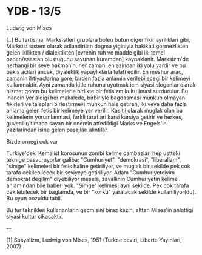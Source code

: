 # YDB - 13/5

Ludwig von Mises

[..] Bu tartisma, Marksistleri gruplara bolen butun diger fikir ayriliklari gibi, Marksist sistem olarak adlandirilan dogma yiginiyla hakikati gormezlikten gelen ikilikten / dialektikten [evrenin ruh ve madde gibi iki temel ozden/esastan olustugunu savunan kuramdan] kaynaklanir. Marksizm'de herhangi bir seye bakmanin, her zaman, en azindan iki yolu vardir ve bu bakis acilari ancak, diyalektik yapayliklarla telafi edilir. En meshur arac, zamanin ihtiyaclarina gore, birden fazla anlamin verilebilecegi bir kelimeyi kullanmaktir. Ayni zamanda kitle ruhunu uyutmak icin siyasi sloganlar olarak hizmet goren bu kelimelerle birlikte bir fetisizm kultu imasi surdurulur. Bu inancin yer aldigi her makalede, birbiriyle bagdasmasi munkun olmayan fikirleri ve talepleri birlestirmeyi munkun hale getiren, iki veya daha fazla anlama gelen fetis bir kelimeye yer verilir. Kasitli olarak muglak olan bu kelimelerin yorumlanmasi, farkli taraflari karsi karsiya getirir ve herkes, guvenilir/itimada sayan bir onemin atfedildigi Marks ve Engels'in yazilarindan isine gelen pasajlari alintilar.

Bizde ornegi cok var

Turkiye'deki Kemalist korosunun zombi kelime cambazlari hep ustteki teknige basvuruyorlar galiba; "Cumhuriyet", "demokrasi", "liberalizm", "simge" kelimeleri bir fetis haline getiriliyor, ve muglak bir sekilde pek cok tarafa cekilebilecek bir seviyeye getiriliyor. Adam "Cumhuriyetciyim demokrat degilim" diyebiliyor mesela, zavallinin Cumhuriyetin kelime anlamindan bile haberi yok. "Simge" kelimesi ayni sekilde. Pek cok tarafa cekilebilecek bir baglamda, ve bir "korku" yaratacak sekilde kullaniliyor(du). Bu oyun bozuldu tabii.

Bu tur teknikleri kullananlarin gecmisini biraz kazin, alttan Mises'in anlattigi siyasi kultur cikacaktir.

--

[1] Sosyalizm, Ludwig von Mises, 1951 (Turkce ceviri, Liberte Yayinlari, 2007)
